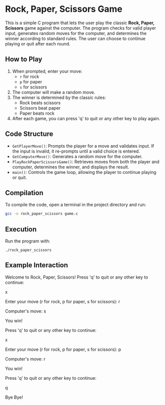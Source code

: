 # Rock, Paper, Scissors Game

This is a simple C program that lets the user play the classic **Rock, Paper, Scissors** game against the computer. The program checks for valid player input, generates random moves for the computer, and determines the winner according to standard rules. The user can choose to continue playing or quit after each round.

## How to Play
1. When prompted, enter your move:
   - `r` for rock
   - `p` for paper
   - `s` for scissors
2. The computer will make a random move.
3. The winner is determined by the classic rules:
   - Rock beats scissors
   - Scissors beat paper
   - Paper beats rock
4. After each game, you can press 'q' to quit or any other key to play again.

## Code Structure
- `GetPlayerMove()`: Prompts the player for a move and validates input. If the input is invalid, it re-prompts until a valid choice is entered.
- `GetComputerMove()`: Generates a random move for the computer.
- `PlayRockPaperScissorsGame()`: Retrieves moves from both the player and computer, determines the winner, and displays the result.
- `main()`: Controls the game loop, allowing the player to continue playing or quit.

## Compilation
To compile the code, open a terminal in the project directory and run:
```bash
gcc -o rock_paper_scissors game.c
```
## Execution
Run the program with:
```
./rock_paper_scissors
```
## Example Interaction
Welcome to Rock, Paper, Scissors! Press 'q' to quit or any other key to continue:

x

Enter your move (r for rock, p for paper, s for scissors): r

Computer's move: s

You win!

Press 'q' to quit or any other key to continue:

x

Enter your move (r for rock, p for paper, s for scissors): p

Computer's move: r

You win!

Press 'q' to quit or any other key to continue:

q

Bye Bye!

